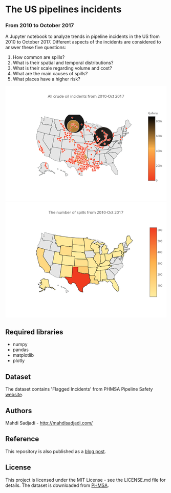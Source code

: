 # The US pipelines incidents
### From 2010 to October 2017

A Jupyter notebook to analyze trends in pipeline incidents in the US from 2010
to October 2017. Different aspects of the incidents are considered to answer these
five questions:

1. How common are spills?
2. What is their spatial and temporal distributions?
2. What is their scale regarding volume and cost?
2. What are the main causes of spills?
3. What places have a higher risk?

![map](/incident_ditribution.png)
![states](/incident_states.png)

## Required libraries
* numpy
* pandas
* matplotlib
* plotly

## Dataset
The dataset contains 'Flagged Incidents' from PHMSA Pipeline Safety [website](https://www.phmsa.dot.gov/data-and-statistics/pipeline/pipeline-incident-flagged-files).

## Authors
Mahdi Sadjadi - http://mahdisadjadi.com/

## Reference
This repository is also published as a
[blog post](http://mahdisadjadi.com/blog/20161203_pipeline/).

## License
This project is licensed under the MIT License - see the LICENSE.md file
for details. The dataset is downloaded from [PHMSA](http://www.phmsa.dot.gov/).
